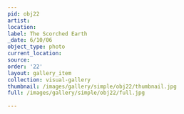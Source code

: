 ```yaml
---
pid: obj22
artist: 
location: 
label: The Scorched Earth
_date: 6/10/06
object_type: photo
current_location: 
source: 
order: '22'
layout: gallery_item
collection: visual-gallery
thumbnail: /images/gallery/simple/obj22/thumbnail.jpg
full: /images/gallery/simple/obj22/full.jpg
 
---
```

